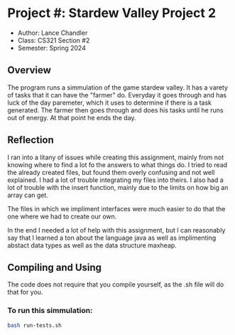 # Project #: Stardew Valley Project 2

* Author: Lance Chandler
* Class: CS321 Section #2
* Semester: Spring 2024


## Overview

The program runs a simmulation of the game stardew valley. It has a varety of tasks that it can have the "farmer" do. Everyday it goes through and has luck of the day paremeter, which it uses to determine if there is a task generated. The farmer then goes through and does his tasks until he runs out of energy. At that point he ends the day.

## Reflection

I ran into a litany of issues while creating this assignment, mainly from not knowing where to find a lot fo the answers to what things do. I tried to read the already created files, but found them overly confusing and not well explained. I had a lot of trouble integrating my files into theirs. I also had a lot of trouble with the insert function, mainly due to the limits on how big an array can get.

The files in which we impliment interfaces were much easier to do that the one where we had to create our own.

In the end I needed a lot of help with this assignment, but I can reasonably say that I learned a ton about the language java as well as implimenting abstact data types as well as the data structure maxheap.

## Compiling and Using
The code does not require that you compile yourself, as the .sh file will do that for you.
 
### To run this simmulation:

```bash
bash run-tests.sh
```


